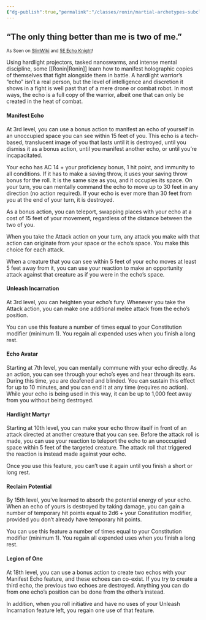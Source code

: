 ```yaml
---
{"dg-publish":true,"permalink":"/classes/ronin/martial-archetypes-subclasses/hardlight-warrior-echo-knight/"}
---
```


## “The only thing better than me is two of me.”
<sub>As Seen on [SlimWiki](https://slimwiki.com/carbon-pink/public-wiki-w-knoldiw/hardlight-warrior) and [5E Echo Knight](https://dnd5e.wikidot.com/fighter:echo-knight)!</sub>

Using hardlight projectors, tasked nanoswarms, and intense mental discipline, some [[Ronin\|Ronin]] learn how to manifest holographic copies of themselves that fight alongside them in battle. A hardlight warrior’s “echo” isn’t a real person, but the level of intelligence and discretion it shows in a fight is well past that of a mere drone or combat robot. In most ways, the echo is a full copy of the warrior, albeit one that can only be created in the heat of combat.

#### Manifest Echo

At 3rd level, you can use a bonus action to manifest an echo of yourself in an unoccupied space you can see within 15 feet of you. This echo is a tech-based, translucent image of you that lasts until it is destroyed, until you dismiss it as a bonus action, until you manifest another echo, or until you’re incapacitated.

Your echo has AC 14 + your proficiency bonus, 1 hit point, and immunity to all conditions. If it has to make a saving throw, it uses your saving throw bonus for the roll. It is the same size as you, and it occupies its space. On your turn, you can mentally command the echo to move up to 30 feet in any direction (no action required). If your echo is ever more than 30 feet from you at the end of your turn, it is destroyed.

As a bonus action, you can teleport, swapping places with your echo at a cost of 15 feet of your movement, regardless of the distance between the two of you.

When you take the Attack action on your turn, any attack you make with that action can originate from your space or the echo’s space. You make this choice for each attack.

When a creature that you can see within 5 feet of your echo moves at least 5 feet away from it, you can use your reaction to make an opportunity attack against that creature as if you were in the echo’s space.

#### Unleash Incarnation

At 3rd level, you can heighten your echo’s fury. Whenever you take the Attack action, you can make one additional melee attack from the echo’s position.

You can use this feature a number of times equal to your Constitution modifier (minimum 1). You regain all expended uses when you finish a long rest.

#### Echo Avatar

Starting at 7th level, you can mentally commune with your echo directly. As an action, you can see through your echo’s eyes and hear through its ears. During this time, you are deafened and blinded. You can sustain this effect for up to 10 minutes, and you can end it at any time (requires no action). While your echo is being used in this way, it can be up to 1,000 feet away from you without being destroyed.

#### Hardlight Martyr

Starting at 10th level, you can make your echo throw itself in front of an attack directed at another creature that you can see. Before the attack roll is made, you can use your reaction to teleport the echo to an unoccupied space within 5 feet of the targeted creature. The attack roll that triggered the reaction is instead made against your echo.

Once you use this feature, you can’t use it again until you finish a short or long rest.

#### Reclaim Potential

By 15th level, you’ve learned to absorb the potential energy of your echo. When an echo of yours is destroyed by taking damage, you can gain a number of temporary hit points equal to 2d6 + your Constitution modifier, provided you don’t already have temporary hit points.

You can use this feature a number of times equal to your Constitution modifier (minimum 1). You regain all expended uses when you finish a long rest.

#### Legion of One

At 18th level, you can use a bonus action to create two echos with your Manifest Echo feature, and these echoes can co-exist. If you try to create a third echo, the previous two echoes are destroyed. Anything you can do from one echo’s position can be done from the other’s instead.

In addition, when you roll initiative and have no uses of your Unleash Incarnation feature left, you regain one use of that feature.